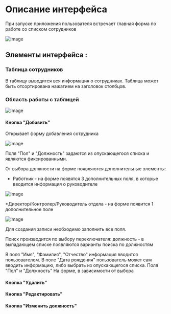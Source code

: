 # Описание интерфейса

При запуске приложения пользователя встречает главная форма по работе со спиcком сотрудников

![image](https://user-images.githubusercontent.com/57617013/172144937-6b69aec7-99a0-4eaf-b8e4-4bd59dffbc05.png)

## Элементы интерфейса :

### Таблица сотрудников
В таблицу выводится вся информация о сотрудниках. Таблица может быть отсортирована нажатием на заголовок столбцов.

### Область работы с таблицей

![image](https://user-images.githubusercontent.com/57617013/172148587-b1b1dde3-5069-4c35-9382-f4c4bb319d8e.png)

#### Кнопка "Добавить" 
Открывает форму добавления сотрудника

![image](https://user-images.githubusercontent.com/57617013/172150536-0c0abd0d-f526-40ac-9d20-1c43fae78e8e.png)

Поля "Пол" и "Должность" задаются из опускающегося списка и являются фиксированными.

От выбора должности на форме появляются дополнительные элементы:

- Работник - на форме появятся 3 дополнительных поля, в которые вводится информация о руководителе

![image](https://user-images.githubusercontent.com/57617013/172200989-68378f29-f370-48f5-9ce0-c79e9ab4bf03.png)

*Директор/Контролер/Руководитель отдела - на форме появится 1 дополнительное поле

![image](https://user-images.githubusercontent.com/57617013/172202666-51ad88d7-80db-4456-8082-8deb6bd1b59e.png)

Для создания записи необходимо заполнить все поля.

Поиск производится по выбору переключателя:
должность - в выпадающем списке появляются варианты поиска по должностям

В поля "Имя", "Фамилия", "Отчество" информация вводится пользователем.
В поле "Дата рождения" пользователь может сам вводить информацию, либо выбрать из опускающегося списка.
Поля "Пол" и "Должность" 
На форме, в зависимости от выбора
#### Кнопка "Удалить"
#### Кнопка "Редактировать"
#### Кнопка "Изменить должность"
      

